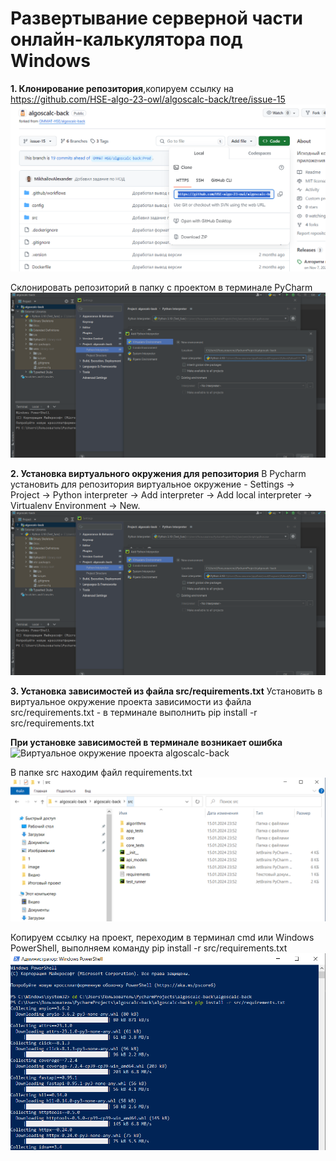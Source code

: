 # Развертывание серверной части онлайн-калькулятора под Windows

**1. Клонирование репозитория**,копируем ссылку на https://github.com/HSE-algo-23-owl/algoscalc-back/tree/issue-15
![Ссылка на репозиторий](images/p_1.png)

Склонировать репозиторий в папку с проектом в терминале PyCharm
![Терминал PyCharm](images/p_2.png)


**2. Установка виртуального окружения для репозитория**
В Pycharm установить для репозитория виртуальное окружение - 
Settings -> Project -> Python interpreter -> Add interpreter -> Add local interpreter -> Virtualenv Environment -> New.
![Виртуальное окружение проекта algoscalc-back](images/p_2.png)

**3. Установка зависимостей из файла src/requirements.txt**
Установить в виртуальное окружение проекта зависимости из файла src/requirements.txt - в терминале выполнить pip install -r src/requirements.txt

**При установке зависимостей в терминале возникает ошибка**
 ![Виртуальное окружение проекта algoscalc-back](images/p_2_2.png)

 В папке src находим файл requirements.txt
 ![Файл requirements.txt](images/p_3.png)

 Копируем ссылку на проект, переходим в терминал cmd или Windows PowerShell, выполняем команду pip install -r src/requirements.txt
  ![Установка зависимостей через PowerShell](images/p_3_1.png)


